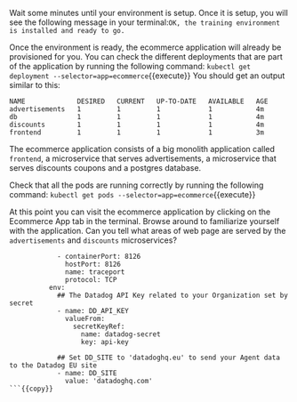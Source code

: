 Wait some minutes until your environment is setup. Once it is setup, you will see the following message in your terminal:`OK, the training environment is installed and ready to go.`

Once the environment is ready, the ecommerce application will already be provisioned for you. You can check the different deployments that are part of the application by running the following command: `kubectl get deployment --selector=app=ecommerce`{{execute}} You should get an output similar to this:

```
NAME             DESIRED   CURRENT   UP-TO-DATE   AVAILABLE   AGE
advertisements   1         1         1            1           4m
db               1         1         1            1           4m
discounts        1         1         1            1           4m
frontend         1         1         1            1           3m
```

The ecommerce application consists of a big monolith application called `frontend`, a microservice that serves advertisements, a microservice that serves discounts coupons and a postgres database.

Check that all the pods are running correctly by running the following command: `kubectl get pods --selector=app=ecommerce`{{execute}}

At this point you can visit the ecommerce application by clicking on the Ecommerce App tab in the terminal. Browse around to familiarize yourself with the application. Can you tell what areas of web page are served by the `advertisements` and `discounts` microservices?


```
            - containerPort: 8126
              hostPort: 8126
              name: traceport
              protocol: TCP
          env:
            ## The Datadog API Key related to your Organization set by secret
            - name: DD_API_KEY
              valueFrom:
                secretKeyRef:
                  name: datadog-secret
                  key: api-key

            ## Set DD_SITE to 'datadoghq.eu' to send your Agent data to the Datadog EU site
            - name: DD_SITE
              value: 'datadoghq.com'
```{{copy}}